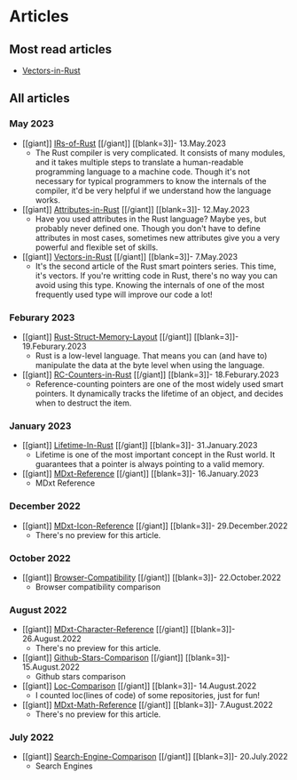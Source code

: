 # Articles

## Most read articles

- [Vectors-in-Rust](Vectors-in-Rust.html)

## All articles


### May 2023

- [[giant]] [IRs-of-Rust](IRs-of-Rust.html) [[/giant]] [[blank=3]]- 13.May.2023
  - The Rust compiler is very complicated. It consists of many modules, and it takes multiple steps to translate a human-readable programming language to a machine code. Though it's not necessary for typical programmers to know the internals of the compiler, it'd be very helpful if we understand how the language works.
- [[giant]] [Attributes-in-Rust](Attributes-in-Rust.html) [[/giant]] [[blank=3]]- 12.May.2023
  - Have you used attributes in the Rust language? Maybe yes, but probably never defined one. Though you don't have to define attributes in most cases, sometimes new attributes give you a very powerful and flexible set of skills.
- [[giant]] [Vectors-in-Rust](Vectors-in-Rust.html) [[/giant]] [[blank=3]]- 7.May.2023
  - It's the second article of the Rust smart pointers series. This time, it's vectors. If you're writting code in Rust, there's no way you can avoid using this type. Knowing the internals of one of the most frequently used type will improve our code a lot!

### Feburary 2023

- [[giant]] [Rust-Struct-Memory-Layout](Rust-Struct-Memory-Layout.html) [[/giant]] [[blank=3]]- 19.Feburary.2023
  - Rust is a low-level language. That means you can (and have to) manipulate the data at the byte level when using the language.
- [[giant]] [RC-Counters-in-Rust](RC-Counters-in-Rust.html) [[/giant]] [[blank=3]]- 18.Feburary.2023
  - Reference-counting pointers are one of the most widely used smart pointers. It dynamically tracks the lifetime of an object, and decides when to destruct the item.

### January 2023

- [[giant]] [Lifetime-In-Rust](Lifetime-In-Rust.html) [[/giant]] [[blank=3]]- 31.January.2023
  - Lifetime is one of the most important concept in the Rust world. It guarantees that a pointer is always pointing to a valid memory.
- [[giant]] [MDxt-Reference](MDxt-Reference.html) [[/giant]] [[blank=3]]- 16.January.2023
  - MDxt Reference

### December 2022

- [[giant]] [MDxt-Icon-Reference](MDxt-Icon-Reference.html) [[/giant]] [[blank=3]]- 29.December.2022
  - There's no preview for this article.

### October 2022

- [[giant]] [Browser-Compatibility](Browser-Compatibility.html) [[/giant]] [[blank=3]]- 22.October.2022
  - Browser compatibility comparison

### August 2022

- [[giant]] [MDxt-Character-Reference](MDxt-Character-Reference.html) [[/giant]] [[blank=3]]- 26.August.2022
  - There's no preview for this article.
- [[giant]] [Github-Stars-Comparison](Github-Stars-Comparison.html) [[/giant]] [[blank=3]]- 15.August.2022
  - Github stars comparison
- [[giant]] [Loc-Comparison](Loc-Comparison.html) [[/giant]] [[blank=3]]- 14.August.2022
  - I counted loc(lines of code) of some repositories, just for fun!
- [[giant]] [MDxt-Math-Reference](MDxt-Math-Reference.html) [[/giant]] [[blank=3]]- 7.August.2022
  - There's no preview for this article.

### July 2022

- [[giant]] [Search-Engine-Comparison](Search-Engine-Comparison.html) [[/giant]] [[blank=3]]- 20.July.2022
  - Search Engines
